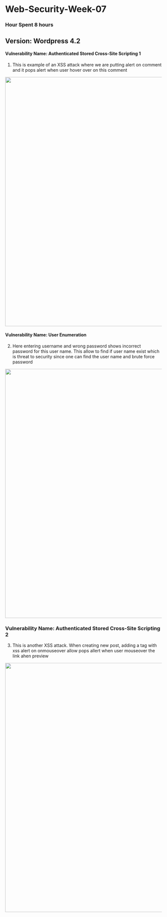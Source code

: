 # Web-Security-Week-07
### Hour Spent 8 hours

## Version: Wordpress 4.2

#### Vulnerability Name: Authenticated Stored Cross-Site Scripting 1
1. This is example of an XSS attack where we are putting alert on comment and it pops alert when user hover over on this comment

<img src="https://i.imgur.com/vB0AsSE.gif" width="800">


#### Vulnerability Name: User Enumeration

2. Here entering username and wrong password shows incorrect password for this user name. This allow to find if user name exist which is threat to security since one can find the user name and brute force password

<img src="https://i.imgur.com/LkV3WOn.gif" width="800">

### Vulnerability Name: Authenticated Stored Cross-Site Scripting 2
3. This is another XSS attack. When creating new post, adding a tag with xss alert on onmouseover allow pops allert when user mouseover the link ahen preview


<img src="https://i.imgur.com/puvkzUr.gif" width="800">

